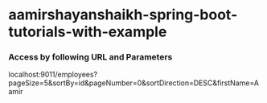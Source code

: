 # aamirshayanshaikh-spring-boot-tutorials-with-example

### Access by following URL and Parameters

localhost:9011/employees?pageSize=5&sortBy=id&pageNumber=0&sortDirection=DESC&firstName=Aamir
